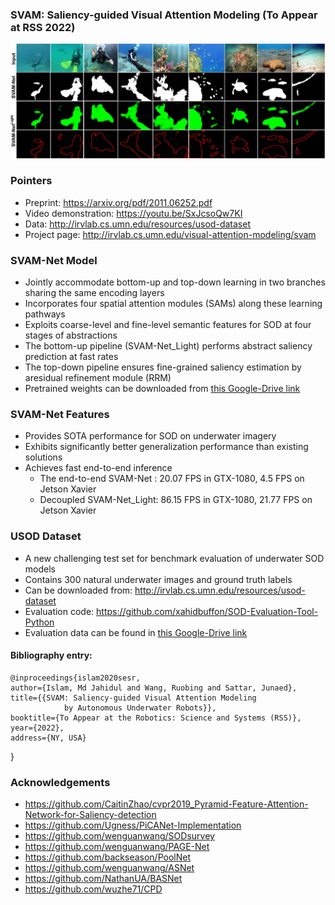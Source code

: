 ### SVAM: Saliency-guided Visual Attention Modeling (To Appear at RSS 2022)
![svam-fig](/data/svam_fig0.jpg)

### Pointers
- Preprint: https://arxiv.org/pdf/2011.06252.pdf
- Video demonstration: https://youtu.be/SxJcsoQw7KI
- Data: http://irvlab.cs.umn.edu/resources/usod-dataset
- Project page: http://irvlab.cs.umn.edu/visual-attention-modeling/svam

### SVAM-Net Model
- Jointly accommodate bottom-up and top-down learning in two branches sharing the same encoding layers
- Incorporates four spatial attention modules (SAMs) along these learning pathways 
- Exploits coarse-level and fine-level semantic features for SOD at four stages of abstractions
- The bottom-up pipeline (SVAM-Net_Light) performs abstract saliency prediction at fast rates
- The top-down pipeline ensures fine-grained saliency estimation by aresidual refinement module (RRM)
- Pretrained weights can be downloaded from [this Google-Drive link](https://drive.google.com/drive/folders/1htvW1HOdgrqtPvp9t6fW-5o_RoG6OtjC?usp=sharing)

### SVAM-Net Features
- Provides SOTA performance for SOD on underwater imagery 
- Exhibits significantly better generalization performance than existing solutions
- Achieves fast end-to-end inference
	- The end-to-end SVAM-Net : 20.07 FPS in GTX-1080, 4.5 FPS on Jetson Xavier
	- Decoupled SVAM-Net_Light: 86.15 FPS in GTX-1080, 21.77 FPS on Jetson Xavier

### USOD Dataset
- A new challenging test set for benchmark evaluation of underwater SOD models
- Contains 300 natural underwater images and ground truth labels
- Can be downloaded from: http://irvlab.cs.umn.edu/resources/usod-dataset
- Evaluation code: https://github.com/xahidbuffon/SOD-Evaluation-Tool-Python
- Evaluation data can be found in [this Google-Drive link](https://drive.google.com/drive/folders/1htvW1HOdgrqtPvp9t6fW-5o_RoG6OtjC?usp=sharing)

#### Bibliography entry:
	
	@inproceedings{islam2020sesr,
    author={Islam, Md Jahidul and Wang, Ruobing and Sattar, Junaed},
    title={{SVAM: Saliency-guided Visual Attention Modeling 
	    	    by Autonomous Underwater Robots}},
    booktitle={To Appear at the Robotics: Science and Systems (RSS)},
    year={2022},
    address={NY, USA}
}

### Acknowledgements
- https://github.com/CaitinZhao/cvpr2019_Pyramid-Feature-Attention-Network-for-Saliency-detection
- https://github.com/Ugness/PiCANet-Implementation
- https://github.com/wenguanwang/SODsurvey
- https://github.com/wenguanwang/PAGE-Net
- https://github.com/backseason/PoolNet
- https://github.com/wenguanwang/ASNet
- https://github.com/NathanUA/BASNet
- https://github.com/wuzhe71/CPD
